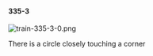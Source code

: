 #### 335-3
![train-335-3-0.png](https://github.com/lil-lab/nlvr/raw/master/nlvr/train/images/36/train-335-3-0.png "train-335-3-0.png")

There is a circle closely touching a corner